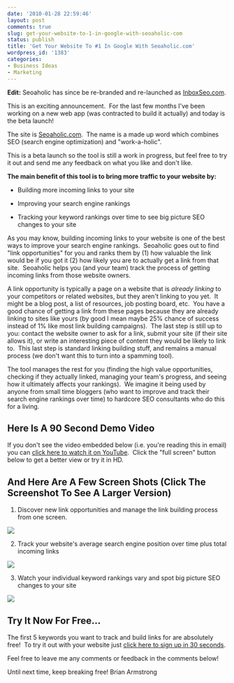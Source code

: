 ```yaml
---
date: '2010-01-28 22:59:46'
layout: post
comments: true
slug: get-your-website-to-1-in-google-with-seoaholic-com
status: publish
title: 'Get Your Website To #1 In Google With Seoaholic.com'
wordpress_id: '1383'
categories:
- Business Ideas
- Marketing
---
```


**Edit:** Seoaholic has since be re-branded and re-launched as [InboxSeo.com](http://inboxseo.com/?q=1).

This is an exciting announcement.  For the last few months I've been working on a new web app (was contracted to build it actually) and today is the beta launch!

The site is [Seoaholic.com](http://seoaholic.com).  The name is a made up word which combines SEO (search engine optimization) and "work-a-holic".

This is a beta launch so the tool is still a work in progress, but feel free to try it out and send me any feedback on what you like and don't like.

**The main benefit of this tool is to bring more traffic to your website by:**



	
  * Building more incoming links to your site

	
  * Improving your search engine rankings

	
  * Tracking your keyword rankings over time to see big picture SEO changes to your site


As you may know, building incoming links to your website is one of the best ways to improve your search engine rankings.  Seoaholic goes out to find "link opportunities" for you and ranks them by (1) how valuable the link would be if you got it (2) how likely you are to actually get a link from that site.  Seoaholic helps you (and your team) track the process of getting incoming links from those website owners.

A link opportunity is typically a page on a website that is _already linking_ to your competitors or related websites, but they aren't linking to you yet.  It might be a blog post, a list of resources, job posting board, etc.  You have a good chance of getting a link from these pages because they are already linking to sites like yours (by good I mean maybe 25% chance of success instead of 1% like most link building campaigns).  The last step is still up to you: contact the website owner to ask for a link, submit your site (if their site allows it), or write an interesting piece of content they would be likely to link to.  This last step is standard linking building stuff, and remains a manual process (we don't want this to turn into a spamming tool).

The tool manages the rest for you (finding the high value opportunities, checking if they actually linked, managing your team's progress, and seeing how it ultimately affects your rankings).  We imagine it being used by anyone from small time bloggers (who want to improve and track their search engine rankings over time) to hardcore SEO consultants who do this for a living.


## Here Is A 90 Second Demo Video


If you don't see the video embedded below (i.e. you're reading this in email) you can [click here to watch it on YouTube](http://www.youtube.com/watch?v=q7U-aUIR9JA).  Click the "full screen" button below to get a better view or try it in HD.




## And Here Are A Few Screen Shots (Click The Screenshot To See A Larger Version)


1. Discover new link opportunities and manage the link building process from one screen.

[![](http://s3.amazonaws.com/oldbloguploads/2010/01/screen1.png)](http://s3.amazonaws.com/oldbloguploads/2010/01/screen1.png)

2. Track your website's average search engine position over time plus total incoming links

[![](http://s3.amazonaws.com/oldbloguploads/2010/01/screen2.png)](http://s3.amazonaws.com/oldbloguploads/2010/01/screen2.png)

3. Watch your individual keyword rankings vary and spot big picture SEO changes to your site

[![](http://s3.amazonaws.com/oldbloguploads/2010/01/screen3.png)](http://s3.amazonaws.com/oldbloguploads/2010/01/screen3.png)


## Try It Now For Free...


The first 5 keywords you want to track and build links for are absolutely free!  To try it out with your website just [click here to sign up in 30 seconds](http://seoaholic.com).

Feel free to leave me any comments or feedback in the comments below!

Until next time, keep breaking free!
Brian Armstrong
